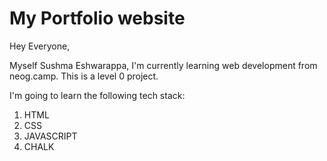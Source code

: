 # My Portfolio website

Hey Everyone, 

Myself Sushma Eshwarappa, 
I'm currently learning web development from neog.camp. This is a level 0 project.

I'm going to learn the following tech stack:

1. HTML
1. CSS
2. JAVASCRIPT
4. CHALK

